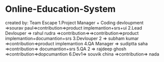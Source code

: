 # Online-Education-System
created by: Team Escape
1.Project Manager + Coding devloupment =>sourav paul=>contribution=>product implemantion+srs+ui
2.Lead Devlouper => rahul rudra =>contribution=>=>contribution=>product implemantion+documantion+srs
3.Devlouper 2 => subham kumar =>contribution=>product implemantion
4.QA Manager => sudiptta saha =>contribution=> documantion+srs
5.QA 2 => rajdeep ghosh =>contribution=>dopcumantion
6.Dev1=> souvik china =>contribution=> nada
